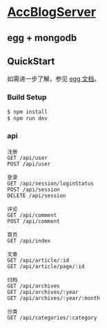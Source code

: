 # [AccBlogServer](https://github.com/accelerator-feng/AccBlogServer)
## egg + mongodb
## QuickStart
如需进一步了解，参见 [egg 文档][egg]。
### Build Setup
```bash
$ npm install
$ npm run dev
```
### api
```
注册
GET /api/user
POST /api/user  

登录
GET /api/session/loginStatus
POST /api/session
DELETE /api/session   

评论
GET /api/comment
POST /api/comment  

首页
GET /api/index  

文章
GET /api/article/:id
GET /api/article/page/:id  

归档
GET /api/archives
GET /api/archives/:year
GET /api/archives/:year/:month  

分类
GET /api/categories/:category
```

[egg]: https://eggjs.org
